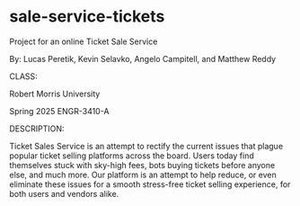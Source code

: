 # sale-service-tickets
Project for an online Ticket Sale Service

By: Lucas Peretik, Kevin Selavko, Angelo Campitell, and Matthew Reddy

CLASS:

Robert Morris University

Spring 2025 ENGR-3410-A

DESCRIPTION:

Ticket Sales Service is an attempt to rectify the current issues that plague popular ticket selling platforms across the board. Users today find themselves stuck with sky-high fees, bots buying tickets before anyone else, and much more. Our platform is an attempt to help reduce, or even eliminate these issues for a smooth stress-free ticket selling experience, for both users and vendors alike.
